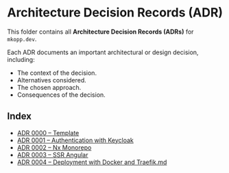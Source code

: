 # Architecture Decision Records (ADR)

This folder contains all **Architecture Decision Records (ADRs)** for `mkopp.dev`.

Each ADR documents an important architectural or design decision, including:

- The context of the decision.
- Alternatives considered.
- The chosen approach.
- Consequences of the decision.

## Index

- [ADR 0000 – Template](0000-template.md)
- [ADR 0001 – Authentication with Keycloak](0001-authentication-with-keycloak.md)
- [ADR 0002 – Nx Monorepo](0002-nx-monorepo.md)
- [ADR 0003 – SSR Angular](0003-ssr-angular.md)
- [ADR 0004 – Deployment with Docker and Traefik.md](0004-deployment-with-Docker-and-traefik.md)
